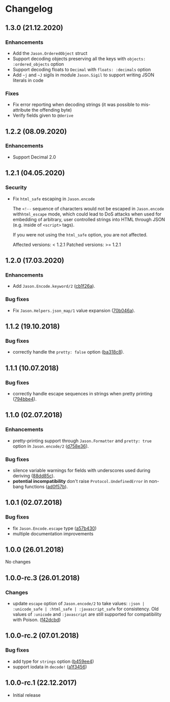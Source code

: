 # Changelog

## 1.3.0 (21.12.2020)

### Enhancements

* Add the `Jason.OrderedObject` struct
* Support decoding objects preserving all the keys with `objects: :ordered_objects` option
* Support decoding floats to `Decimal` with `floats: :decimals` option
* Add `~j` and `~J` sigils in module `Jason.Sigil` to support writing JSON literals in code

### Fixes
* Fix error reporting when decoding strings (it was possible to mis-attribute the offending byte)
* Verify fields given to `@derive`

## 1.2.2 (08.09.2020)

### Enhancements

* Support Decimal 2.0

## 1.2.1 (04.05.2020)

### Security

* Fix `html_safe` escaping in `Jason.encode`

  The `<!--` sequence of characters would not be escaped in `Jason.encode`
  with`html_escape` mode, which could lead to DoS attacks when used for
  embedding of arbitrary, user controlled strings into HTML through JSON
  (e.g. inside of `<script>` tags).

  If you were not using the `html_safe` option, you are not affected.

  Affected versions: < 1.2.1
  Patched versions: >= 1.2.1

## 1.2.0 (17.03.2020)

### Enhancements

* Add `Jason.Encode.keyword/2`
  ([cb1f26a](https://github.com/michalmuskala/jason/commit/cb1f26a)).

### Bug fixes

* Fix `Jason.Helpers.json_map/1` value expansion
  ([70b046a](https://github.com/michalmuskala/jason/commit/70b046a)).

## 1.1.2 (19.10.2018)

### Bug fixes

* correctly handle the `pretty: false` option
  ([ba318c8](https://github.com/michalmuskala/jason/commit/ba318c8)).

## 1.1.1 (10.07.2018)

### Bug fixes

* correctly handle escape sequences in strings when pretty printing
  ([794bbe4](https://github.com/michalmuskala/jason/commit/794bbe4)).

## 1.1.0 (02.07.2018)

### Enhancements

* pretty-printing support through `Jason.Formatter` and `pretty: true` option
  in `Jason.encode/2` ([d758e36](https://github.com/michalmuskala/jason/commit/d758e36)).

### Bug fixes

* silence variable warnings for fields with underscores used during deriving
  ([88dd85c](https://github.com/michalmuskala/jason/commit/88dd85c)).
* **potential incompatibility** don't raise `Protocol.UndefinedError` in non-bang functions
  ([ad0f57b](https://github.com/michalmuskala/jason/commit/ad0f57b)).

## 1.0.1 (02.07.2018)

### Bug fixes

* fix `Jason.Encode.escape` type ([a57b430](https://github.com/michalmuskala/jason/commit/a57b430))
* multiple documentation improvements

## 1.0.0 (26.01.2018)

No changes

## 1.0.0-rc.3 (26.01.2018)

### Changes

* update `escape` option of `Jason.encode/2` to take values:
  `:json | :unicode_safe | :html_safe | :javascript_safe` for consistency. Old values of
  `:unicode` and `:javascript` are still supported for compatibility with Poison.
  ([f42dcbd](https://github.com/michalmuskala/jason/commit/f42dcbd))

## 1.0.0-rc.2 (07.01.2018)

### Bug fixes

* add type for `strings` option ([b459ee4](https://github.com/michalmuskala/jason/commit/b459ee4))
* support iodata in `decode!` ([a1f3456](https://github.com/michalmuskala/jason/commit/a1f3456))

## 1.0.0-rc.1 (22.12.2017)

* Initial release
